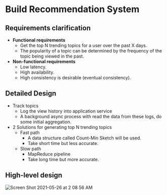 # Build Recommendation System

## Requirements clarification
- **Functional requirements**
   - Get the top N trending topics for a user over the past X days.
   - The popularity of a topic can be determined by the frequency of the topic being viewed in the past.
- **Non-functional requirements**
   - Low latency.
   - High availability.
   - High consistency is desirable (eventual consistency).

## Detailed Design
- Track topics
   - Log the view history into application service
   - A background async process with read the data from these logs, do some initial aggregation.
- 2 Solutions for generating top N trending topics
   - Fast path
      - A data structure called Count-Min Sketch will be used.
      - Take short time but less accurate.
   - Slow path
      - MapReduce pipeline
      - Take long time but more accurate.

## High-level design
![Screen Shot 2021-05-26 at 2 08 56 AM](https://user-images.githubusercontent.com/8989447/119625374-59f06380-bdc7-11eb-93e0-bd29a3408b54.png)

